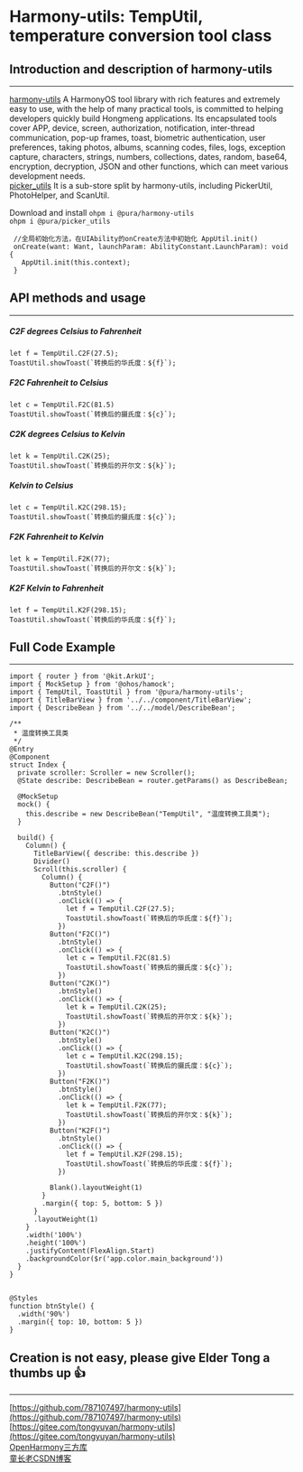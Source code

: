# Harmony-utils: TempUtil, temperature conversion tool class

## Introduction and description of harmony-utils

------
[harmony-utils](https://ohpm.openharmony.cn/#/cn/detail/@pura%2Fharmony-utils) A HarmonyOS tool library with rich features and extremely easy to use, with the help of many practical tools, is committed to helping developers quickly build Hongmeng applications. Its encapsulated tools cover APP, device, screen, authorization, notification, inter-thread communication, pop-up frames, toast, biometric authentication, user preferences, taking photos, albums, scanning codes, files, logs, exception capture, characters, strings, numbers, collections, dates, random, base64, encryption, decryption, JSON and other functions, which can meet various development needs.   
[picker_utils](https://ohpm.openharmony.cn/#/cn/detail/@pura%2Fpicker_utils) It is a sub-store split by harmony-utils, including PickerUtil, PhotoHelper, and ScanUtil.

Download and install
`ohpm i @pura/harmony-utils`  
`ohpm i @pura/picker_utils`

 ```
  //全局初始化方法，在UIAbility的onCreate方法中初始化 AppUtil.init()
  onCreate(want: Want, launchParam: AbilityConstant.LaunchParam): void {
    AppUtil.init(this.context);
  }
 ```

## API methods and usage

------

##### C2F degrees Celsius to Fahrenheit

```
let f = TempUtil.C2F(27.5);
ToastUtil.showToast(`转换后的华氏度：${f}`);
```

##### F2C Fahrenheit to Celsius

```
let c = TempUtil.F2C(81.5)
ToastUtil.showToast(`转换后的摄氏度：${c}`);
```

##### C2K degrees Celsius to Kelvin

```
let k = TempUtil.C2K(25);
ToastUtil.showToast(`转换后的开尔文：${k}`);
```

##### Kelvin to Celsius

```
let c = TempUtil.K2C(298.15);
ToastUtil.showToast(`转换后的摄氏度：${c}`);
```

##### F2K Fahrenheit to Kelvin

```
let k = TempUtil.F2K(77);
ToastUtil.showToast(`转换后的开尔文：${k}`);
```

##### K2F Kelvin to Fahrenheit

```
let f = TempUtil.K2F(298.15);
ToastUtil.showToast(`转换后的华氏度：${f}`);
```


## Full Code Example

------

```
import { router } from '@kit.ArkUI';
import { MockSetup } from '@ohos/hamock';
import { TempUtil, ToastUtil } from '@pura/harmony-utils';
import { TitleBarView } from '../../component/TitleBarView';
import { DescribeBean } from '../../model/DescribeBean';

/**
 * 温度转换工具类
 */
@Entry
@Component
struct Index {
  private scroller: Scroller = new Scroller();
  @State describe: DescribeBean = router.getParams() as DescribeBean;

  @MockSetup
  mock() {
    this.describe = new DescribeBean("TempUtil", "温度转换工具类");
  }

  build() {
    Column() {
      TitleBarView({ describe: this.describe })
      Divider()
      Scroll(this.scroller) {
        Column() {
          Button("C2F()")
            .btnStyle()
            .onClick(() => {
              let f = TempUtil.C2F(27.5);
              ToastUtil.showToast(`转换后的华氏度：${f}`);
            })
          Button("F2C()")
            .btnStyle()
            .onClick(() => {
              let c = TempUtil.F2C(81.5)
              ToastUtil.showToast(`转换后的摄氏度：${c}`);
            })
          Button("C2K()")
            .btnStyle()
            .onClick(() => {
              let k = TempUtil.C2K(25);
              ToastUtil.showToast(`转换后的开尔文：${k}`);
            })
          Button("K2C()")
            .btnStyle()
            .onClick(() => {
              let c = TempUtil.K2C(298.15);
              ToastUtil.showToast(`转换后的摄氏度：${c}`);
            })
          Button("F2K()")
            .btnStyle()
            .onClick(() => {
              let k = TempUtil.F2K(77);
              ToastUtil.showToast(`转换后的开尔文：${k}`);
            })
          Button("K2F()")
            .btnStyle()
            .onClick(() => {
              let f = TempUtil.K2F(298.15);
              ToastUtil.showToast(`转换后的华氏度：${f}`);
            })

          Blank().layoutWeight(1)
        }
        .margin({ top: 5, bottom: 5 })
      }
      .layoutWeight(1)
    }
    .width('100%')
    .height('100%')
    .justifyContent(FlexAlign.Start)
    .backgroundColor($r('app.color.main_background'))
  }
}


@Styles
function btnStyle() {
  .width('90%')
  .margin({ top: 10, bottom: 5 })
}
```


## Creation is not easy, please give Elder Tong a thumbs up 👍

------
[https://github.com/787107497/harmony-utils](https://github.com/787107497/harmony-utils)   
[https://gitee.com/tongyuyan/harmony-utils](https://gitee.com/tongyuyan/harmony-utils)   
[OpenHarmony三方库](https://ohpm.openharmony.cn/#/cn/detail/@pura%2Fharmony-utils)   
[童长老CSDN博客](https://blog.csdn.net/qq_32922545)   
   

